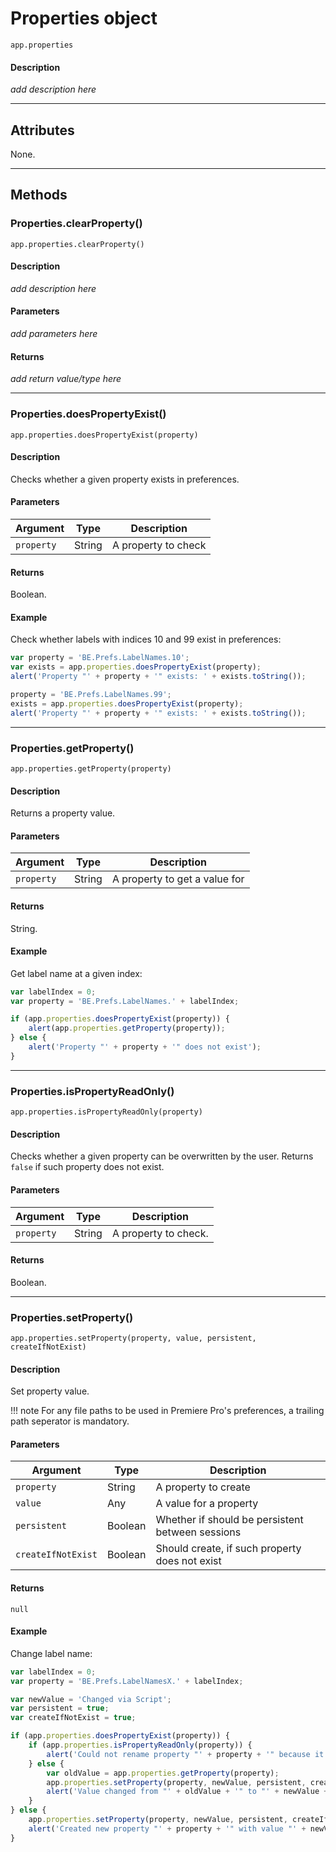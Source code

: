 # Properties object

`app.properties`

#### Description

*add description here*

---

## Attributes

None.

---

## Methods

### Properties.clearProperty()

`app.properties.clearProperty()`

#### Description

*add description here*

#### Parameters

*add parameters here*

#### Returns

*add return value/type here*

---

### Properties.doesPropertyExist()

`app.properties.doesPropertyExist(property)`

#### Description

Checks whether a given property exists in preferences.

#### Parameters

|  Argument  |  Type  |     Description     |
| ---------- | ------ | ------------------- |
| `property` | String | A property to check |

#### Returns

Boolean.

#### Example

Check whether labels with indices 10 and 99 exist in preferences:

```javascript
var property = 'BE.Prefs.LabelNames.10';
var exists = app.properties.doesPropertyExist(property);
alert('Property "' + property + '" exists: ' + exists.toString());

property = 'BE.Prefs.LabelNames.99';
exists = app.properties.doesPropertyExist(property);
alert('Property "' + property + '" exists: ' + exists.toString());
```

---

### Properties.getProperty()

`app.properties.getProperty(property)`

#### Description

Returns a property value.

#### Parameters

|  Argument  |  Type  |          Description          |
| ---------- | ------ | ----------------------------- |
| `property` | String | A property to get a value for |

#### Returns

String.

#### Example

Get label name at a given index:

```javascript
var labelIndex = 0;
var property = 'BE.Prefs.LabelNames.' + labelIndex;

if (app.properties.doesPropertyExist(property)) {
    alert(app.properties.getProperty(property));
} else {
    alert('Property "' + property + '" does not exist');
}
```

---

### Properties.isPropertyReadOnly()

`app.properties.isPropertyReadOnly(property)`

#### Description

Checks whether a given property can be overwritten by the user. Returns `false` if such property does not exist.

#### Parameters

|  Argument  |  Type  |     Description      |
| ---------- | ------ | -------------------- |
| `property` | String | A property to check. |

#### Returns

Boolean.

---

### Properties.setProperty()

`app.properties.setProperty(property, value, persistent, createIfNotExist)`

#### Description

Set property value.

!!! note
    For any file paths to be used in Premiere Pro's preferences, a trailing path seperator is mandatory.

#### Parameters

|      Argument      |  Type   |                   Description                    |
| ------------------ | ------- | ------------------------------------------------ |
| `property`         | String  | A property to create                             |
| `value`            | Any     | A value for a property                           |
| `persistent`       | Boolean | Whether if should be persistent between sessions |
| `createIfNotExist` | Boolean | Should create, if such property does not exist   |

#### Returns

`null`

#### Example

Change label name:

```javascript
var labelIndex = 0;
var property = 'BE.Prefs.LabelNamesX.' + labelIndex;

var newValue = 'Changed via Script';
var persistent = true;
var createIfNotExist = true;

if (app.properties.doesPropertyExist(property)) {
    if (app.properties.isPropertyReadOnly(property)) {
        alert('Could not rename property "' + property + '" because it is read-only.');
    } else {
        var oldValue = app.properties.getProperty(property);
        app.properties.setProperty(property, newValue, persistent, createIfNotExist);
        alert('Value changed from "' + oldValue + '" to "' + newValue + '"');
    }
} else {
    app.properties.setProperty(property, newValue, persistent, createIfNotExist);
    alert('Created new property "' + property + '" with value "' + newValue + '"');
}
```
